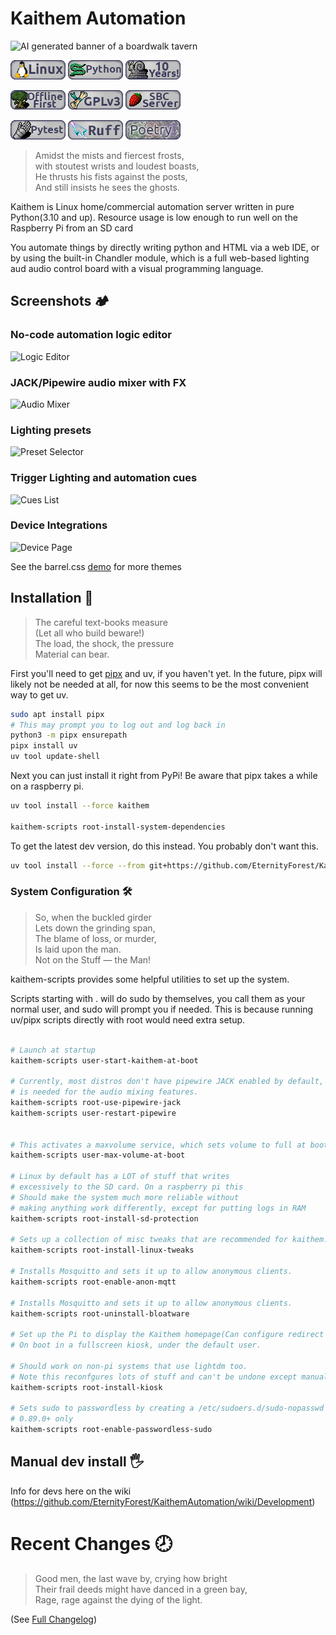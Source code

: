 # Kaithem Automation

![AI generated banner of a boardwalk tavern](kaithem/data/static/img/banner.avif)

![Linux](badges/linux.png)
![Python](badges/python.png)
![Ten Year Project](badges/ten-years.png)

![Offline First](badges/offline-first.png)
![GPLv3 Badge](badges/gpl-v3.png)
![Single Board Computer badge](badges/sbc.png)

![Pytest](badges/pytest.png)
![Ruff](badges/ruff.png)
![Poetry](badges/poetry.png)


> Amidst the mists and fiercest frosts,\
> with stoutest wrists and loudest boasts,\
> He thrusts his fists against the posts,\
> And still insists he sees the ghosts.

Kaithem is Linux home/commercial automation server written in pure Python(3.10 and up). Resource usage is low enough to run well on the Raspberry Pi from an SD card

You automate things by directly writing python and HTML via a web IDE, or by using the built-in Chandler module, which is a full web-based lighting aud audio control board with a visual programming language.

## Screenshots 🏕️

### No-code automation logic editor

![Logic Editor](screenshots/cue-logic-mobile.avif)

### JACK/Pipewire audio mixer with FX

![Audio Mixer](screenshots/audio-mixer-mobile.avif)

### Lighting presets

![Preset Selector](screenshots/preset-selection.avif)

### Trigger Lighting and automation cues

![Cues List](screenshots/cues-list.avif)

### Device Integrations

![Device Page](screenshots/device-page.avif)



See the barrel.css [demo](https://eternityforest.github.io/barrel.css/) for more themes


## Installation 🌲

>The careful text-books measure\
>  (Let all who build beware!)\
> The load, the shock, the pressure\
>  Material can bear.


First you'll need to get [pipx](https://pipx.pypa.io/stable/installation/) and uv, if you haven't yet.  In the future, pipx will likely not be needed at all, for now this seems to be the most convenient way to get uv.

```bash
sudo apt install pipx
# This may prompt you to log out and log back in
python3 -m pipx ensurepath
pipx install uv
uv tool update-shell
```

Next you can just install it right from PyPi!
Be aware that pipx takes a while on a raspberry pi.

```bash
uv tool install --force kaithem

kaithem-scripts root-install-system-dependencies

```

To get the latest dev version, do this instead.  You probably don't want this.
```bash
uv tool install --force --from git+https://github.com/EternityForest/KaithemAutomation kaithem
```

### System Configuration 🛠️

> So, when the buckled girder\
>  Lets down the grinding span,\
> The blame of loss, or murder,\
>  Is laid upon the man.\
>    Not on the Stuff — the Man!

kaithem-scripts provides some helpful utilities to set up the system.

Scripts starting with . will do sudo by themselves, you call them as your normal user,
and sudo will prompt you if needed.  This is because running uv/pipx scripts directly with root
would need extra setup.

```bash

# Launch at startup
kaithem-scripts user-start-kaithem-at-boot

# Currently, most distros don't have pipewire JACK enabled by default, which
# is needed for the audio mixing features.
kaithem-scripts root-use-pipewire-jack
kaithem-scripts user-restart-pipewire


# This activates a maxvolume service, which sets volume to full at boot.
kaithem-scripts user-max-volume-at-boot

# Linux by default has a LOT of stuff that writes
# excessively to the SD card. On a raspberry pi this
# Should make the system much more reliable without
# making anything work differently, except for putting logs in RAM
kaithem-scripts root-install-sd-protection

# Sets up a collection of misc tweaks that are recommended for kaithem.
kaithem-scripts root-install-linux-tweaks

# Installs Mosquitto and sets it up to allow anonymous clients.
kaithem-scripts root-enable-anon-mqtt

# Installs Mosquitto and sets it up to allow anonymous clients.
kaithem-scripts root-uninstall-bloatware

# Set up the Pi to display the Kaithem homepage(Can configure redirect in settings)
# On boot in a fullscreen kiosk, under the default user.

# Should work on non-pi systems that use lightdm too.
# Note this reconfgures lots of stuff and can't be undone except manually.
kaithem-scripts root-install-kiosk

# Sets sudo to passwordless by creating a /etc/sudoers.d/sudo-nopasswd file
# 0.89.0+ only
kaithem-scripts root-enable-passwordless-sudo

```

## Manual dev install 🖐️

Info for devs here on the wiki (https://github.com/EternityForest/KaithemAutomation/wiki/Development)


Recent Changes 🕗
============
> Good men, the last wave by, crying how bright\
> Their frail deeds might have danced in a green bay,\
> Rage, rage against the dying of the light.

(See [Full Changelog](kaithem/src/docs/changes.md))
